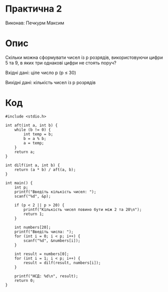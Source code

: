 # Практична 2
Виконав: Печкурм Максим

# Опис
Скільки можна сформувати чисел із р розрядів, використовуючи цифри 5 та 9, в яких три однакові цифри не стоять поруч?

Вхідні дані: ціле число р (р ≤ 30)

Вихідні дані: кількість чисел із р розрядів

# Код
```
#include <stdio.h>

int aft(int a, int b) {
    while (b != 0) {
        int temp = b;
        b = a % b;
        a = temp;
    }
    return a;
}

int dilf(int a, int b) {
    return (a * b) / aft(a, b);
}

int main() {
    int p;
    printf("Введіть кількість чисел: ");
    scanf("%d", &p);

    if (p < 2 || p > 20) {
        printf("Кількість чисел повино бути між 2 та 20\n");
        return 1;
    }

    int numbers[20];
    printf("Введіть числа: ");
    for (int i = 0; i < p; i++) {
        scanf("%d", &numbers[i]);
    }

    int result = numbers[0];
    for (int i = 1; i < p; i++) {
        result = dilf(result, numbers[i]);
    }  

    printf("НСД: %d\n", result);
    return 0;
}
```
